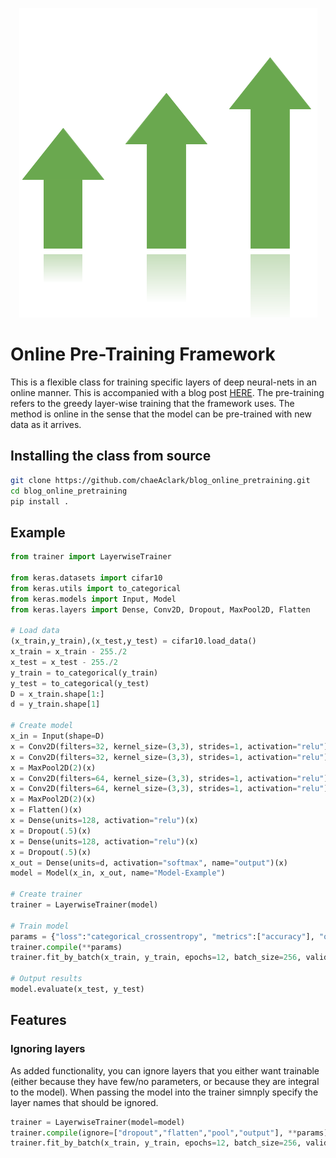 <p align="center">
<img src="logo.png">
</p>

# Online Pre-Training Framework
This is a flexible class for training specific layers of deep neural-nets in an online manner. This is accompanied with a blog post [HERE](https://www.twosixlabs.com/blog/). The pre-training refers to the greedy layer-wise training that the framework uses. The method is online in the sense that the model can be pre-trained with new data as it arrives.

## Installing the class from source
```bash
git clone https://github.com/chaeAclark/blog_online_pretraining.git
cd blog_online_pretraining
pip install .
```

## Example
```python
from trainer import LayerwiseTrainer

from keras.datasets import cifar10
from keras.utils import to_categorical
from keras.models import Input, Model
from keras.layers import Dense, Conv2D, Dropout, MaxPool2D, Flatten

# Load data
(x_train,y_train),(x_test,y_test) = cifar10.load_data()
x_train = x_train - 255./2
x_test = x_test - 255./2
y_train = to_categorical(y_train)
y_test = to_categorical(y_test)
D = x_train.shape[1:]
d = y_train.shape[1]

# Create model
x_in = Input(shape=D)
x = Conv2D(filters=32, kernel_size=(3,3), strides=1, activation="relu")(x_in)
x = Conv2D(filters=32, kernel_size=(3,3), strides=1, activation="relu")(x)
x = MaxPool2D(2)(x)
x = Conv2D(filters=64, kernel_size=(3,3), strides=1, activation="relu")(x)
x = Conv2D(filters=64, kernel_size=(3,3), strides=1, activation="relu")(x)
x = MaxPool2D(2)(x)
x = Flatten()(x)
x = Dense(units=128, activation="relu")(x)
x = Dropout(.5)(x)
x = Dense(units=128, activation="relu")(x)
x = Dropout(.5)(x)
x_out = Dense(units=d, activation="softmax", name="output")(x)
model = Model(x_in, x_out, name="Model-Example")

# Create trainer
trainer = LayerwiseTrainer(model)

# Train model
params = {"loss":"categorical_crossentropy", "metrics":["accuracy"], "optimizer":"nadam"}
trainer.compile(**params)
trainer.fit_by_batch(x_train, y_train, epochs=12, batch_size=256, validation_data=(x_test,y_test), verbose=1)

# Output results
model.evaluate(x_test, y_test)
```

## Features
### Ignoring layers
As added functionality, you can ignore layers that you either want trainable (either because they have few/no parameters, or because they are integral to the model). When passing the model into the trainer simnply specify the layer names that should be ignored.
```python
trainer = LayerwiseTrainer(model=model)
trainer.compile(ignore=["dropout","flatten","pool","output"], **params)
trainer.fit_by_batch(x_train, y_train, epochs=12, batch_size=256, validation_data=(x_test,y_test), verbose=1)
```
